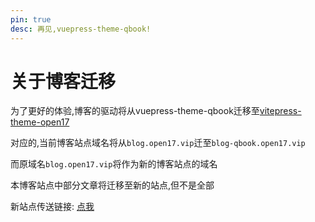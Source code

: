 ```yaml
---
pin: true
desc: 再见,vuepress-theme-qbook!
---
```


# 关于博客迁移

为了更好的体验,博客的驱动将从vuepress-theme-qbook迁移至[vitepress-theme-open17](https://github.com/open17/vitepress-theme-open17)

对应的,当前博客站点域名将从`blog.open17.vip`迁至`blog-qbook.open17.vip`

而原域名`blog.open17.vip`将作为新的博客站点的域名

本博客站点中部分文章将迁移至新的站点,但不是全部

新站点传送链接: [点我](https://blog.open17.vip)
